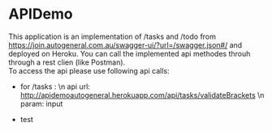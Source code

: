 # APIDemo

This application is an implementation of /tasks and /todo from https://join.autogeneral.com.au/swagger-ui/?url=/swagger.json#/ and 
deployed on Heroku. You can call the implemented api methodes throuh through a rest clien (like Postman).   
To access the api please use following api calls:

 - for /tasks :
          \n api url: http://apidemoautogeneral.herokuapp.com/api/tasks/validateBrackets 
          \n param: input 
          
 - test
